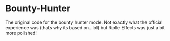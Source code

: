 # Bounty-Hunter
The original code for the bounty hunter mode. Not exactly what the official experience was (thats why its based on...lol) but Riplle Effects was just a bit more polished!
